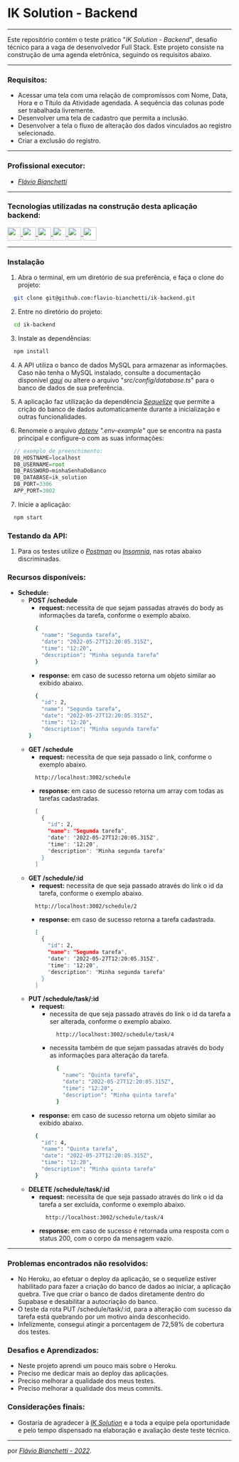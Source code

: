 # IK Solution - Backend

---

Este repositório contém o teste prático "_IK Solution - Backend_", desafio técnico para a vaga de desenvolvedor Full Stack. Este projeto consiste na construção de uma agenda eletrônica, seguindo os requisitos abaixo.

---

### Requisitos: 
-  Acessar uma tela com uma relação de compromissos com Nome, Data, Hora e o Título da Atividade agendada. A sequência das colunas pode ser trabalhada livremente.
- Desenvolver uma tela de cadastro que permita a inclusão.
- Desenvolver a tela o fluxo de alteração dos dados vinculados ao registro selecionado.
- Criar a exclusão do registro.

---
### Profissional executor:

- _[Flávio Bianchetti](https://www.linkedin.com/in/flaviobianchetti/)_

---
### Tecnologias utilizadas na construção desta aplicação backend:

<section>
  <a href="https://docs.docker.com/" target="_blank">
    <img
      align="center"
      height="30"
      src="https://img.shields.io/badge/Docker-018bff?style=for-the-badge&logo=docker&logoColor=white"
      target="_blank"
    />
  </a>
  <a href="https://developer.mozilla.org/en-US/docs/Web/JavaScript" target="_blank">
    <img
      align="center"
      height="30"
      src="https://img.shields.io/badge/JavaScript-F7DF1E?style=for-the-badge&logo=javascript&logoColor=black"
      target="_blank"
    />
  </a>
  <a href="https://www.typescriptlang.org/docs/" target="_blank">
    <img
      align="center"
      height="30"
      src="https://img.shields.io/badge/TypeScript-007ACC?style=for-the-badge&logo=typescript&logoColor=white"
      target="_blank"
    />
  </a>
  <a href="https://sequelize.org/" target="_blank">
    <img
      align="center"
      height="30"
      src="https://img.shields.io/badge/Sequelize-915f91?style=for-the-badge&logo=sequelize&logoColor=white"
      target="_blank"
    />
  </a>
  <a href="https://www.mysql.com/" target="_blank">
    <img
      align="center"
      height="30"
      src="https://img.shields.io/badge/MySQL-02569B?style=for-the-badge&logo=mysql&logoColor=white"
      target="_blank"
    />
  </a>
  <a href="https://devcenter.heroku.com/categories/reference" target="_blank">
    <img
      align="center"
      height="30"
      src="https://img.shields.io/badge/Heroku-663399?style=for-the-badge&logo=heroku&logoColor=white"
      target="_blank"
    />
  </a>
</section>

---

### Instalação

1. Abra o terminal, em um diretório de sua preferência, e faça o clone do projeto:
```bash
  git clone git@github.com:flavio-bianchetti/ik-backend.git
```

2. Entre no diretório do projeto:
```bash
  cd ik-backend
```
3. Instale as dependências:
```bash
  npm install
```
4. A API utiliza o banco de dados MySQL para armazenar as informações. Caso não tenha o MySQL instalado, consulte a documentação disponível _[aqui](https://dev.mysql.com/doc/)_ ou altere o arquivo "_src/config/database.ts_" para o banco de dados de sua preferência.

5. A aplicação faz utilização da dependência _[Sequelize](https://sequelize.org/)_ que permite a crição do banco de dados automaticamente durante a inicialização e outras funcionalidades.

6. Renomeie o arquivo _[dotenv](https://www.npmjs.com/package/dotenv)_ _".env-example"_ que se encontra na pasta principal e configure-o com as suas informações:
```javascript
  // exemplo de preenchimento:
  DB_HOSTNAME=localhost
  DB_USERNAME=root
  DB_PASSWORD=minhaSenhaDoBanco
  DB_DATABASE=ik_solution
  DB_PORT=3306
  APP_PORT=3002
```
7. Inicie a aplicação:
```bash
  npm start 
```

### Testando da API:

1. Para os testes utilize o _[Postman](https://www.postman.com/)_ ou _[Insomnia](https://insomnia.rest/download)_, nas rotas abaixo discriminadas.

### Recursos disponíveis:

- **Schedule:**
  - **POST /schedule**
    - **request:** necessita de que sejam passadas através do body as informações da tarefa, conforme o exemplo abaixo.
    ```bash
      {
        "name": "Segunda tarefa",
        "date": "2022-05-27T12:20:05.315Z",
        "time": "12:20",
        "description": "Minha segunda tarefa"
      }
    ```
    - **response:** em caso de sucesso retorna um objeto similar ao exibido abaixo.
    ```bash
      {
        "id": 2,
        "name": "Segunda tarefa",
        "date": "2022-05-27T12:20:05.315Z",
        "time": "12:20",
        "description": "Minha segunda tarefa"
    }
    ```
  - **GET /schedule**
    - **request:** necessita de que seja passado o link, conforme o exemplo abaixo.
    ```http
      http://localhost:3002/schedule
    ```
    - **response:** em caso de sucesso retorna um array com todas as tarefas cadastradas.
    ```bash
      [
        {
          "id": 2,
          "name": "Segunda tarefa",
          "date": "2022-05-27T12:20:05.315Z",
          "time": "12:20",
          "description": "Minha segunda tarefa"
        }
      ]
    ```
  - **GET /schedule/:id**
    - **request:** necessita de que seja passado através do link o id da tarefa, conforme o exemplo abaixo.
    ```http
      http://localhost:3002/schedule/2
    ```
    - **response:** em caso de sucesso retorna a tarefa cadastrada.
    ```bash
      [
        {
          "id": 2,
          "name": "Segunda tarefa",
          "date": "2022-05-27T12:20:05.315Z",
          "time": "12:20",
          "description": "Minha segunda tarefa"
        }
      ]
    ```
  - **PUT /schedule/task/:id**
    - **request:**
      - necessita de que seja passado através do link o id da tarefa a ser alterada, conforme o exemplo abaixo.
        ```http
          http://localhost:3002/schedule/task/4
        ```
      - necessita também de que sejam passadas através do body as informações para alteração da tarefa.
        ```bash
          {
            "name": "Quinta tarefa",
            "date": "2022-05-27T12:20:05.315Z",
            "time": "12:20",
            "description": "Minha quinta tarefa"
          }
        ```
    - **response:**  em caso de sucesso retorna um objeto similar ao exibido abaixo.
    ```bash
      {
        "id": 4,
        "name": "Quinta tarefa",
        "date": "2022-05-27T12:20:05.315Z",
        "time": "12:20",
        "description": "Minha quinta tarefa"
      }
    ```
  - **DELETE /schedule/task/:id**
    - **request:** necessita de que seja passado através do link o id da tarefa a ser excluída, conforme o exemplo abaixo.
        ```http
          http://localhost:3002/schedule/task/4
        ```
    - **response:**  em caso de sucesso é retornada uma resposta com o status 200, com o corpo da mensagem vazio.

---
### Problemas encontrados não resolvidos:
- No Heroku, ao efetuar o deploy da aplicação, se o sequelize estiver habilitado para fazer a criação do banco de dados ao iniciar, a aplicação quebra. Tive que criar o banco de dados diretamente dentro do Supabase e desabilitar a autocriação do banco.
- O teste da rota PUT /schedule/task/:id, para a alteração com sucesso da tarefa está quebrando por um motivo ainda desconhecido.
- Infelizmente, consegui atingir a porcentagem de 72,59% de cobertura dos testes.
### Desafios e Aprendizados:
- Neste projeto aprendi um pouco mais sobre o Heroku.
- Preciso me dedicar mais ao deploy das aplicações.
- Preciso melhorar a qualidade dos meus testes.
- Preciso melhorar a qualidade dos meus commits.

### Considerações finais:
- Gostaria de agradecer à _[IK Solution](https://www.ik.com.br/)_ e a toda a equipe pela oportunidade e pelo tempo dispensado na elaboração e avaliação deste teste técnico.

---

por _[Flávio Bianchetti - 2022](https://github.com/flavio-bianchetti)_.